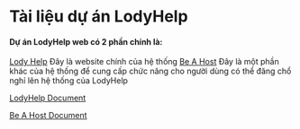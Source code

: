 # Tài liệu dự án LodyHelp
#### Dự án LodyHelp web có 2 phần chính là:
[Lody Help](https://lodyhelp.com) Đây là website chính của hệ thống
[Be A Host](https://host.lodyhelp.com) Đây là một phần khác của hệ thống để cung cấp chức năng cho người dùng có thể đăng chổ nghỉ lên hệ thống của LodyHelp

[LodyHelp Document](lody-help/README.md)

[Be A Host Document](be-a-host/README.md)
